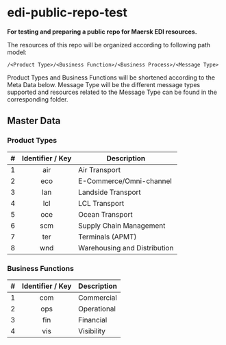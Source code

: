 # edi-public-repo-test
**For testing and preparing a public repo for Maersk EDI resources.**

The resources of this repo will be organized according to following path model:

`
/<Product Type>/<Business Function>/<Business Process>/<Message Type>
`

Product Types and Business Functions will be shortened according to the Meta Data below.
Message Type will be the different message types supported and resources related to the Message Type can be found in the corresponding folder.

## Master Data

### Product Types
| # | Identifier / Key | Description                  |
| - | :--------------: | ---------------------------- |
| 1 | air              | Air Transport                |
| 2 | eco              | E-Commerce/Omni-channel      |
| 3 | lan              | Landside Transport           |
| 4 | lcl              | LCL Transport                |
| 5 | oce              | Ocean Transport              |
| 6 | scm              | Supply Chain Management      |
| 7 | ter              | Terminals (APMT)             |
| 8 | wnd              | Warehousing and Distribution |

### Business Functions
| # | Identifier / Key | Description            |
| - | :--------------: | ---------------------- |
| 1 | com              | Commercial             |
| 2 | ops              | Operational            |
| 3 | fin              | Financial              |
| 4 | vis              | Visibility             |
